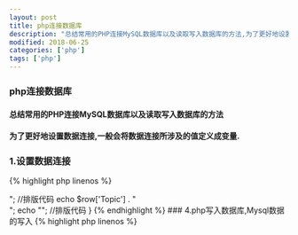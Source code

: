 ```yaml
---
layout: post
title: php连接数据库
description: "总结常用的PHP连接MySQL数据库以及读取写入数据库的方法,为了更好地设置数据连接,一般会将数据连接所涉及的值定义成变量."
modified: 2018-06-25
categories: ['php']
tags: ['php']
---
```


### php连接数据库
#### 总结常用的PHP连接MySQL数据库以及读取写入数据库的方法
#### 为了更好地设置数据连接,一般会将数据连接所涉及的值定义成变量.

### 1.设置数据连接

{% highlight php linenos %}
<?php
$mysql_server_name='localhost'; //改成自己的mysql数据库服务器
$mysql_username='root'; //改成自己的mysql数据库用户名
$mysql_password='123456'; //改成自己的mysql数据库密码
$mysql_database='Mydb'; //改成自己的mysql数据库名
{% endhighlight %}

也可把以上变量放在一个文件里,可以随时让其他文件调用.

例如: 将以上内容放在:db_config.php

那么在其他需要用到数据库的页面直接调用.

调用代码:

{% highlight php linenos %}
<?php
require("db_config.php");
{% endhighlight %}

### 2.连接数据库

{% highlight php linenos %}
<?php
$conn=mysql_connect($mysql_server_name,$mysql_username,$mysql_password) or die("error connecting") ; //连接数据库
mysql_query("set names 'utf8'"); //数据库输出编码
{% endhighlight %}

应该与你的数据库编码保持一致.建议用UTF-8 国际标准编码.
{% highlight php linenos %}
<?php
mysql_select_db($mysql_database); //打开数据库
$sql ="select * from news "; //SQL语句
$result = mysql_query($sql,$conn); //查询
{% endhighlight %}

### 3.读取表中的内容,这里我们用while,可以根据具体情况,用for 或其他的.

{% highlight php linenos %}
<?php
while($row = mysql_fetch_array($result)){
    echo "<div style=\"height:24px; line-height:24px; font-weight:bold;\">"; //排版代码
    echo $row['Topic'] . "<br/>";
    echo "</div>"; //排版代码
}
{% endhighlight %}

### 4.php写入数据库,Mysql数据的写入

{% highlight php linenos %}
<?php
$conn=mysql_connect($mysql_server_name,$mysql_username,$mysql_password); //连接数据库
mysql_query("set names 'utf8'"); //数据库输出编码
mysql_select_db($mysql_database); //打开数据库

//插入数据
$sql = "insert into messageboard (Topic,Content,Enabled,Date) values ('$Topic','$Content','1','2011-01-12')";
mysql_query($sql);
mysql_close(); //关闭MySQL连接
{% endhighlight %}

